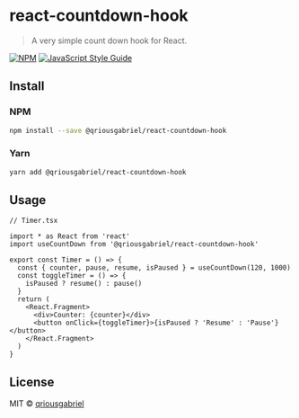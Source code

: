 # react-countdown-hook

> A very simple count down hook for React.

[![NPM](https://img.shields.io/npm/v/@qriousgabriel/react-countdown-hook.svg)](https://www.npmjs.com/package/@qriousgabriel/react-countdown-hook) [![JavaScript Style Guide](https://img.shields.io/badge/code_style-standard-brightgreen.svg)](https://standardjs.com)

## Install

### NPM

```bash
npm install --save @qriousgabriel/react-countdown-hook
```

### Yarn

```bash
yarn add @qriousgabriel/react-countdown-hook
```

## Usage

```tsx
// Timer.tsx

import * as React from 'react'
import useCountDown from '@qriousgabriel/react-countdown-hook'

export const Timer = () => {
  const { counter, pause, resume, isPaused } = useCountDown(120, 1000)
  const toggleTimer = () => {
    isPaused ? resume() : pause()
  }
  return (
    <React.Fragment>
      <div>Counter: {counter}</div>
      <button onClick={toggleTimer}>{isPaused ? 'Resume' : 'Pause'}</button>
    </React.Fragment>
  )
}
```

## License

MIT © [qriousgabriel](https://github.com/qriousgabriel)

